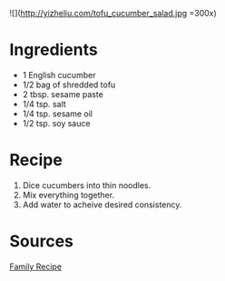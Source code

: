![](http://yizheliu.com/tofu_cucumber_salad.jpg =300x)

# Ingredients
* 1 English cucumber
* 1/2 bag of shredded tofu
* 2 tbsp. sesame paste
* 1/4 tsp. salt
* 1/4 tsp. sesame oil
* 1/2 tsp. soy sauce

# Recipe
1. Dice cucumbers into thin noodles.
2. Mix everything together.
3. Add water to acheive desired consistency.

# Sources
[Family Recipe](https://www.youtube.com/watch?v=hTJvlsHlSpo)
